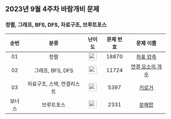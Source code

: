 ## 2023년 9월 4주차 바람개비 문제

### 정렬, 그래프, BFS, DFS, 자료구조, 브루트포스

| 순번 | 분류 | 난이도 | 문제 번호 | 문제 이름 |
| :-----: | :-----: | :-----: | :-----: | :-----: |
| 01 | 정렬 | <img height="25px" width="25px" src="https://static.solved.ac/tier_small/9.svg"/> | 18870 | [좌표 압축](https://www.acmicpc.net/problem/18870) |
| 02 | 그래프, BFS, DFS | <img height="25px" width="25px" src="https://static.solved.ac/tier_small/9.svg"/> | 11724 | [연결 요소의 개수](https://www.acmicpc.net/problem/11724) |
| 03 | 자료구조, 스택, 연결리스트 | <img height="25px" width="25px" src="https://static.solved.ac/tier_small/9.svg"/> | 5397 | [키로거](https://www.acmicpc.net/problem/5397) |
| 보너스 | 브루트포스 | <img height="25px" width="25px" src="https://static.solved.ac/tier_small/4.svg"/> | 2331 | [분해합](https://www.acmicpc.net/problem/2231) |

